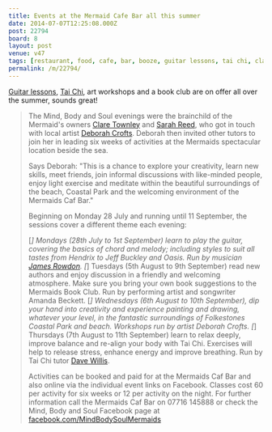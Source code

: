 ```yaml
---
title: Events at the Mermaid Cafe Bar all this summer
date: 2014-07-07T12:25:08.000Z
post: 22794
board: 8
layout: post
venue: v47
tags: [restaurant, food, cafe, bar, booze, guitar lessons, tai chi, clare townley, sarah reed, deborah crofts, james rowdon, dave willis]
permalink: /m/22794/
---
```

<a href="/wiki/guitar+lessons">Guitar lessons</a>, <a href="/wiki/tai+chi">Tai Chi</a>, art workshops and a book club are on offer all over the summer, sounds great!
<blockquote>The Mind, Body and Soul evenings were the brainchild of the Mermaid's owners <a href="/wiki/clare+townley">Clare Townley</a> and <a href="/wiki/sarah+reed">Sarah Reed</a>, who got in touch with local artist <a href="/wiki/deborah+crofts">Deborah Crofts</a>. Deborah then invited other tutors to join her in leading six weeks of activities at the Mermaids spectacular location beside the sea.

Says Deborah: "This is a chance to explore your creativity, learn new skills, meet friends, join informal discussions with like-minded people, enjoy light exercise and meditate within the beautiful surroundings of the beach, Coastal Park and the welcoming environment of the Mermaids Caf Bar."

Beginning on Monday 28 July and running until 11 September, the sessions cover a different theme each evening:

[*] Mondays (28th July to 1st September) learn to play the guitar, covering the basics of chord and melody; including styles to suit all tastes from Hendrix to Jeff Buckley and Oasis. Run by musician <a href="/wiki/james+rowdon">James Rowdon</a>.
[*] Tuesdays (5th August to 9th September) read new authors and enjoy discussion in a friendly and welcoming atmosphere. Make sure you bring your own book suggestions to the Mermaids Book Club. Run by performing artist and songwriter Amanda Beckett.
[*] Wednesdays (6th August to 10th September), dip your hand into creativity and experience painting and drawing, whatever your level, in the fantastic surroundings of Folkestones Coastal Park and beach. Workshops run by artist Deborah Crofts.
[*] Thursdays (7th August to 11th September) learn to relax deeply, improve balance and re-align your body with Tai Chi. Exercises will help to release stress, enhance energy and improve breathing. Run by Tai Chi tutor <a href="/wiki/dave+willis">Dave Willis</a>.
 
Activities can be booked and paid for at the Mermaids Caf Bar and also online via the individual event links on Facebook. Classes cost 60 per activity for six weeks or 12 per activity on the night. For further information call the Mermaids Caf Bar on 07716 145888 or check the Mind, Body and Soul Facebook page at <a href="http://www.facebook.com/MindBodySoulMermaids">facebook.com/MindBodySoulMermaids</a></blockquote>
